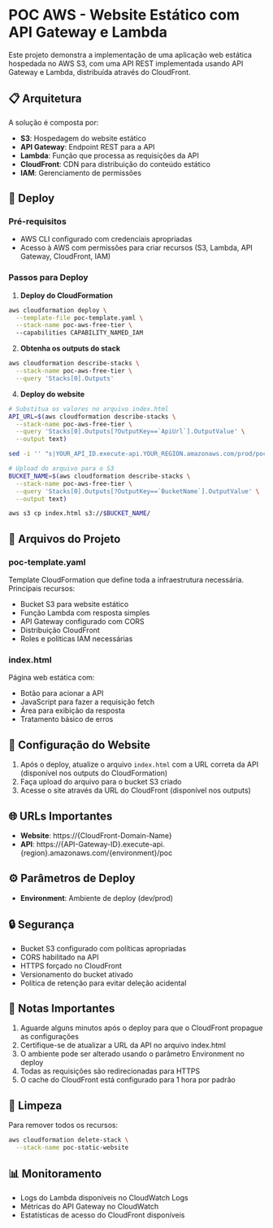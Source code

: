# POC AWS - Website Estático com API Gateway e Lambda

Este projeto demonstra a implementação de uma aplicação web estática hospedada no AWS S3, com uma API REST implementada usando API Gateway e Lambda, distribuída através do CloudFront.

## 📋 Arquitetura

A solução é composta por:

- **S3**: Hospedagem do website estático
- **API Gateway**: Endpoint REST para a API
- **Lambda**: Função que processa as requisições da API
- **CloudFront**: CDN para distribuição do conteúdo estático
- **IAM**: Gerenciamento de permissões

## 🚀 Deploy

### Pré-requisitos

- AWS CLI configurado com credenciais apropriadas
- Acesso à AWS com permissões para criar recursos (S3, Lambda, API Gateway, CloudFront, IAM)

### Passos para Deploy

1. **Deploy do CloudFormation**

```bash
aws cloudformation deploy \
  --template-file poc-template.yaml \
  --stack-name poc-aws-free-tier \  
  --capabilities CAPABILITY_NAMED_IAM
```

2. **Obtenha os outputs do stack**

```bash
aws cloudformation describe-stacks \
  --stack-name poc-aws-free-tier \
  --query 'Stacks[0].Outputs'
```

4. **Deploy do website**

```bash
# Substitua os valores no arquivo index.html
API_URL=$(aws cloudformation describe-stacks \
  --stack-name poc-aws-free-tier \
  --query 'Stacks[0].Outputs[?OutputKey==`ApiUrl`].OutputValue' \
  --output text)

sed -i '' "s|YOUR_API_ID.execute-api.YOUR_REGION.amazonaws.com/prod/poc|$API_URL|g" index.html

# Upload do arquivo para o S3
BUCKET_NAME=$(aws cloudformation describe-stacks \
  --stack-name poc-aws-free-tier \
  --query 'Stacks[0].Outputs[?OutputKey==`BucketName`].OutputValue' \
  --output text)

aws s3 cp index.html s3://$BUCKET_NAME/
```

## 📄 Arquivos do Projeto

### poc-template.yaml

Template CloudFormation que define toda a infraestrutura necessária. Principais recursos:

- Bucket S3 para website estático
- Função Lambda com resposta simples
- API Gateway configurado com CORS
- Distribuição CloudFront
- Roles e políticas IAM necessárias

### index.html

Página web estática com:

- Botão para acionar a API
- JavaScript para fazer a requisição fetch
- Área para exibição da resposta
- Tratamento básico de erros

## 🔧 Configuração do Website

1. Após o deploy, atualize o arquivo `index.html` com a URL correta da API (disponível nos outputs do CloudFormation)
2. Faça upload do arquivo para o bucket S3 criado
3. Acesse o site através da URL do CloudFront (disponível nos outputs)

## 🌐 URLs Importantes

- **Website**: https://{CloudFront-Domain-Name}
- **API**: https://{API-Gateway-ID}.execute-api.{region}.amazonaws.com/{environment}/poc

## ⚙️ Parâmetros de Deploy

- **Environment**: Ambiente de deploy (dev/prod)

## 🔒 Segurança

- Bucket S3 configurado com políticas apropriadas
- CORS habilitado na API
- HTTPS forçado no CloudFront
- Versionamento do bucket ativado
- Política de retenção para evitar deleção acidental

## 📝 Notas Importantes

1. Aguarde alguns minutos após o deploy para que o CloudFront propague as configurações
2. Certifique-se de atualizar a URL da API no arquivo index.html
3. O ambiente pode ser alterado usando o parâmetro Environment no deploy
4. Todas as requisições são redirecionadas para HTTPS
5. O cache do CloudFront está configurado para 1 hora por padrão

## 🧹 Limpeza

Para remover todos os recursos:

```bash
aws cloudformation delete-stack \
  --stack-name poc-static-website
```

## 📊 Monitoramento

- Logs do Lambda disponíveis no CloudWatch Logs
- Métricas do API Gateway no CloudWatch
- Estatísticas de acesso do CloudFront disponíveis
